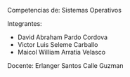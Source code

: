 Competencias de: Sistemas Operativos

Integrantes:
- David Abraham Pardo Cordova
- Victor Luis Seleme Carballo 
- Maicol William Arratia Velasco

Docente: Erlanger Santos Calle Guzman